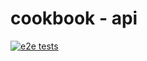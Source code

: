 # cookbook - api
[![e2e tests](https://github.com/mycookbook/api/actions/workflows/lumen.yml/badge.svg)](https://github.com/mycookbook/api/actions/workflows/lumen.yml)

